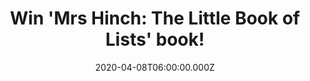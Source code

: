 ---
campaign-uuid: "c-8d8b86a1-70a1-4590-b5db-c7b47923f74a"
type: "Competition"
category: "Gifts"
date: "2020-04-08T06:00:00.000Z"
end-date: "2020-06-08T23:59:00.000Z"
disable-form: false
is_promoted: false
has_entry_page: true
title: "Win 'Mrs Hinch: The Little Book of Lists' book!"
competition-description: "<p>Mrs Hinch's Little Book of Lists is the perfect way to\
  \ organise your life! Inside of this book you'll find loads of Hinch Lists and Fresh'n\
  \ Up Fridays to help you plan your hinching, as well as Tadaa Lists which she loves\
  \ to look back on and feel proud of.</p>\n<p>Click below for a chance to win.</p>\n"
hero-header: "Win 'Mrs Hinch: The Little Book of Lists' book!"
terms-confirmation: "N/A"
banner-img: "https://assets.expresslyapp.com/asset-6a34abd3-b8b2-4adb-b729-4fd7918d2dad.jpg"
logo-left-href: "http://club.expressly.io"
logo-left-image: "https://assets.expresslyapp.com/asset-db7fe439-4d98-4096-bf12-d11c2a1ca9b9.jpg"
logo-left-title: "Expressly club"
bg-image-hero: "https://assets.expresslyapp.com/asset-e4a971db-6e7c-4f98-9616-9e20e21a726c.jpg"
bg-image-first: "https://assets.expresslyapp.com/asset-a73b9ff4-2874-4aac-a633-4f185f3c022e.jpg"
section1-content: "<p>Mrs Hinch's Little Book of Lists is the perfect way to organise\
  \ your life! Inside of this book you'll find loads of Hinch Lists and Fresh'n Up\
  \ Fridays to help you plan your hinching, as well as Tadaa Lists which she loves\
  \ to look back on and feel proud of.</p>\n<p>Nothing feels better than ticking off\
  \ those boxes and putting down my crystal pen at the end of a productive day.</p>\n"
entry-title: "Win 'Mrs Hinch: The Little Book of Lists' book!"
entry-content: "<p>Enter the draw to win 'Mrs Hinch: The Little Book of Lists' book\
  \ by completing the form below before 23:59 on the 8th of June 2020.</p>\n"
has-winner: false
prize-description: "'Mrs Hinch: The Little Book of Lists' book!"
special-conditions: "Multiple entries are allowed up to one every day."
country-restrictions:
- "GB"
---